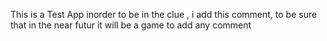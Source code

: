 This is a Test App
inorder to be in the clue , i add this comment, to be sure that in the near futur it will be a game to add any comment   
